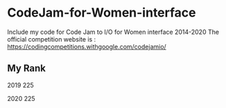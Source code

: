# CodeJam-for-Women-interface
Include my code for Code Jam to I/O for Women interface 2014-2020
The official competition website is : https://codingcompetitions.withgoogle.com/codejamio/

## My Rank

2019  225

2020  225
